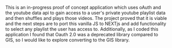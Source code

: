 This is an in-progress proof of concept application which uses oAuth and the youtube data api 
to gain access to a user's private youtube playlist data and then shuffles and plays those videos. 
The project proved that it is viable and the next steps are to port this vanilla JS to NEXTjs and 
add functionality to select any playlist the user has access to. Additionally, as I coded this application
I found that Oauth 2.0 was a deprecated library compared to GIS, so I would like to explore converting to 
the GIS library. 
